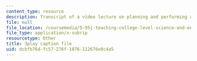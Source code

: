 ```yaml
---
content_type: resource
description: Transcript of a video lecture on planning and performing a lecture.
file: null
file_location: /coursemedia/5-95j-teaching-college-level-science-and-engineering-spring-2009/dcbfb76dfc57276f1076112676e0c4a5_RyKmgyGH5dw.srt
file_type: application/x-subrip
resourcetype: Other
title: 3play caption file
uid: dcbfb76d-fc57-276f-1076-112676e0c4a5
---
```

